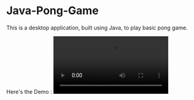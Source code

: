 # Java-Pong-Game

This is a desktop application, built using Java, to play basic pong game.

Here's the Demo : 
![Demo](/assets/pong_game.mp4)
